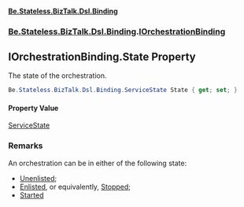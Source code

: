#### [Be.Stateless.BizTalk.Dsl.Binding](README.md 'README')
### [Be.Stateless.BizTalk.Dsl.Binding](Be.Stateless.BizTalk.Dsl.Binding.md 'Be.Stateless.BizTalk.Dsl.Binding').[IOrchestrationBinding](IOrchestrationBinding.md 'Be.Stateless.BizTalk.Dsl.Binding.IOrchestrationBinding')

## IOrchestrationBinding.State Property

The state of the orchestration.

```csharp
Be.Stateless.BizTalk.Dsl.Binding.ServiceState State { get; set; }
```

#### Property Value
[ServiceState](ServiceState.md 'Be.Stateless.BizTalk.Dsl.Binding.ServiceState')

### Remarks
An orchestration can be in either of the following state:
- [Unenlisted](ServiceState.md#Be.Stateless.BizTalk.Dsl.Binding.ServiceState.Unenlisted 'Be.Stateless.BizTalk.Dsl.Binding.ServiceState.Unenlisted');
- [Enlisted](ServiceState.md#Be.Stateless.BizTalk.Dsl.Binding.ServiceState.Enlisted 'Be.Stateless.BizTalk.Dsl.Binding.ServiceState.Enlisted'), or equivalently, [Stopped](ServiceState.md#Be.Stateless.BizTalk.Dsl.Binding.ServiceState.Stopped 'Be.Stateless.BizTalk.Dsl.Binding.ServiceState.Stopped');
- [Started](ServiceState.md#Be.Stateless.BizTalk.Dsl.Binding.ServiceState.Started 'Be.Stateless.BizTalk.Dsl.Binding.ServiceState.Started')